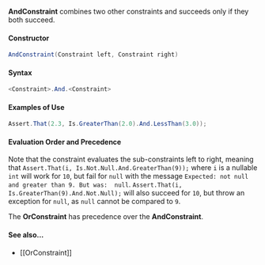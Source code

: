 **AndConstraint** combines two other constraints and succeeds only if they both succeed.

#### Constructor

```csharp
AndConstraint(Constraint left, Constraint right)
```

#### Syntax

```csharp
<Constraint>.And.<Constraint>
```

#### Examples of Use

```csharp
Assert.That(2.3, Is.GreaterThan(2.0).And.LessThan(3.0));
```

#### Evaluation Order and Precedence

Note that the constraint evaluates the sub-constraints left to right, meaning that 
`Assert.That(i, Is.Not.Null.And.GreaterThan(9));` where `i` is a nullable `int` will work for `10`, 
but fail for `null` with the message `Expected: not null and greater than 9. But was:  null`.
`Assert.That(i, Is.GreaterThan(9).And.Not.Null);` will also succeed for `10`, but throw an exception for `null`, as `null` cannot be compared to `9`.

The **OrConstraint** has precedence over the **AndConstraint**.

#### See also...
 * [[OrConstraint]]
